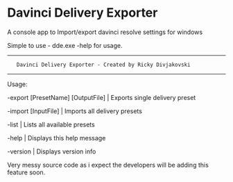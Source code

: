 # Davinci Delivery Exporter
 A console app to Import/export davinci resolve settings for windows

Simple to use - dde.exe -help for usage.

----------------------------------------------------------------------
       Davinci Delivery Exporter - Created by Ricky Divjakovski
----------------------------------------------------------------------

Usage:

-export [PresetName] [OutputFile]    | Exports single delivery preset

-import [InputFile]                  | Imports all delivery presets

-list                                | Lists all available presets

-help                                | Displays this help message

-version                             | Displays version info



Very messy source code as i expect the developers will be adding this feature soon.